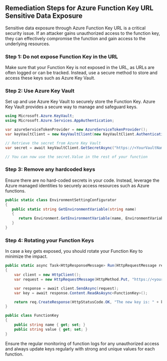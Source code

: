 

## Remediation Steps for Azure Function Key URL Sensitive Data Exposure
Sensitive data exposure through Azure Function Key URL is a critical security issue. If an attacker gains unauthorized access to the function key, they can effectively compromise the function and gain access to the underlying resources.

### Step 1: Do not expose Function Key in the URL
Make sure that your Function Key is not exposed in the URL, as URLs are often logged or can be tracked. Instead, use a secure method to store and access these keys such as Azure Key Vault.

### Step 2: Use Azure Key Vault
Set up and use Azure Key Vault to securely store the Function Key. Azure Key Vault provides a secure way to manage and safeguard keys.

```csharp
using Microsoft.Azure.KeyVault;
using Microsoft.Azure.Services.AppAuthentication;

var azureServiceTokenProvider = new AzureServiceTokenProvider();
var keyVaultClient = new KeyVaultClient(new KeyVaultClient.AuthenticationCallback(azureServiceTokenProvider.KeyVaultTokenCallback));

// Retrieve the secret from Azure Key Vault
var secret = await keyVaultClient.GetSecretAsync("https://<YourVaultName>.vault.azure.net/secrets/<YourSecretName>").ConfigureAwait(false);

// You can now use the secret.Value in the rest of your function
```

### Step 3: Remove any hardcoded keys
Ensure there are no hard-coded secrets in your code. Instead, leverage the Azure managed identities to securely access resources such as Azure functions.

```csharp
public static class EnvironmentSettingConfigurator
{
   public static string GetEnvironmentVariable(string name)
   {
      return Environment.GetEnvironmentVariable(name, EnvironmentVariableTarget.Process);
   }
}
```

### Step 4: Rotating your Function Keys
In case a key gets exposed, you should rotate your Function Key to minimize the impact. 

```csharp
public static async Task<HttpResponseMessage> Run(HttpRequestMessage req, TraceWriter log)
{
    var client = new HttpClient();
    var request = new HttpRequestMessage(HttpMethod.Put, "https://<yourapp>.azurewebsites.net/admin/functions/<functionKeyName>/keys/default?code=<masterkey>");

    var response = await client.SendAsync(request);
    var key = await response.Content.ReadAsAsync<FunctionKey>();

    return req.CreateResponse(HttpStatusCode.OK, "The new key is: " + key.value);
}

public class FunctionKey
{
    public string name { get; set; }
    public string value { get; set; }
}
```
Ensure the regular monitoring of function logs for any unauthorized access and always update keys regularly with strong and unique values for each function.